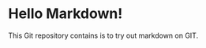 Hello Markdown!
========================================

This Git repository contains is to try out markdown on GIT.
